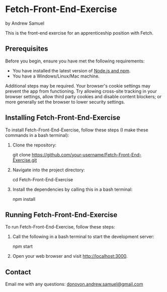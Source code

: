 # Fetch-Front-End-Exercise
by Andrew Samuel

This is the front-end exercise for an apprenticeship position with Fetch.

## Prerequisites

Before you begin, ensure you have met the following requirements:

* You have installed the latest version of [Node.js and npm](https://nodejs.org/en/download/).
* You have a Windows/Linux/Mac machine.

Additional steps may be required. Your browser's cookie settings may prevent the app from functioning. Try allowing cross-site tracking in your browser settings, allow third party cookies and disable content blockers; or more generally set the browser to lower security settings. 

## Installing Fetch-Front-End-Exercise

To install Fetch-Front-End-Exercise, follow these steps (I make these commands in a bash terminal):

1. Clone the repository:
    
    git clone https://github.com/your-username/Fetch-Front-End-Exercise.git
    

2. Navigate into the project directory:
    
    cd Fetch-Front-End-Exercise
    

3. Install the dependencies by calling this in a bash terminal:
    
    npm install
    

## Running Fetch-Front-End-Exercise

To run Fetch-Front-End-Exercise, follow these steps:

1. Call the following in a bash terminal to start the development server:
    
    npm start
    

2. Open your web browser and visit [http://localhost:3000](http://localhost:3000).


## Contact

Email me with any questions:
donovon.andrew.samuel@gmail.com
